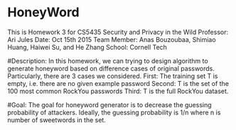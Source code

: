 # HoneyWord
This is Homework 3 for CS5435 Security and Privacy in the Wild
Professor: Ari Jules 
Date: Oct 15th 2015
Team Member: Anas Bouzoubaa, Shimiao Huang, Haiwei Su, and He Zhang
School: Cornell Tech

#Description: 
In this homework, we can trying to design algorithm to generate honeyword based on difference cases of original passwords. 
Particularly, there are 3 cases we considered. 
First: The training set T is empty, i.e. there are no given example password
Second: T is the set of the 100 most common RockYou passwords
Third: T is the full RockYou dataset.

#Goal: 
The goal for honeyword generator is to decrease the guessing probability of attackers. Ideally, the guessing probability is 1/n where n is number of sweetwords in the set. 


